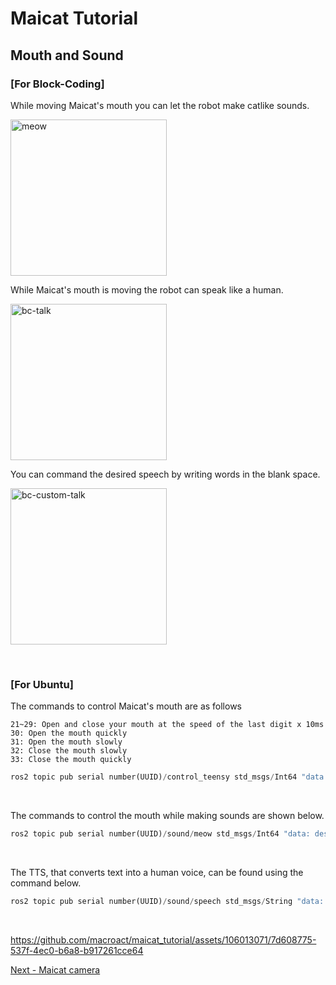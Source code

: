 # Maicat Tutorial
## Mouth and Sound

### [For Block-Coding]
While moving Maicat's mouth you can let the robot make catlike sounds.

<img  src="https://github.com/user-attachments/assets/da9e06ec-7727-4ab3-bcc1-616437921401"  alt="meow" width="250" />

While Maicat's mouth is moving the robot can speak like a human. 

<img src="https://github.com/user-attachments/assets/fce6eb5d-373a-4a6a-84b2-a7046c16fc58" alt="bc-talk" width="250">

You can command the desired speech by writing words in the blank space.

<img src="https://github.com/user-attachments/assets/3e92ea58-3786-48ef-ab69-e4ded9fcda05" alt="bc-custom-talk" width="250">

&nbsp;
### [For Ubuntu]
The commands to control Maicat's mouth are as follows

    21~29: Open and close your mouth at the speed of the last digit x 10ms
    30: Open the mouth quickly
    31: Open the mouth slowly
    32: Close the mouth slowly
    33: Close the mouth quickly

```python
ros2 topic pub serial number(UUID)/control_teensy std_msgs/Int64 "data: desired mouth control number"
```

&nbsp;

The commands to control the mouth while making sounds are shown below.

```python
ros2 topic pub serial number(UUID)/sound/meow std_msgs/Int64 "data: desired sound number"
```

&nbsp;

The TTS, that converts text into a human voice, can be found using the command below.

```python
ros2 topic pub serial number(UUID)/sound/speech std_msgs/String "data: sentence you want"
```


&nbsp;

https://github.com/macroact/maicat_tutorial/assets/106013071/7d608775-537f-4ec0-b6a8-b917261cce64



[Next - Maicat camera](../04_maicat_camera/README.md)
